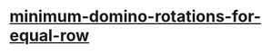 # [minimum-domino-rotations-for-equal-row](https://leetcode-cn.com/problems/minimum-domino-rotations-for-equal-row)
